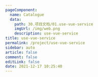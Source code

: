 ```yaml
---
pageComponent: 
  name: Catalogue
  data: 
    path: 30.项目文档/01.use-vue-service
    imgUrl: /img/web.png
    description: use-vue-service
title: use-vue-service
permalink: /project/use-vue-service
sidebar: auto
article: false
comment: false
editLink: false
date: 2021-12-17 10:25:40
---
```

